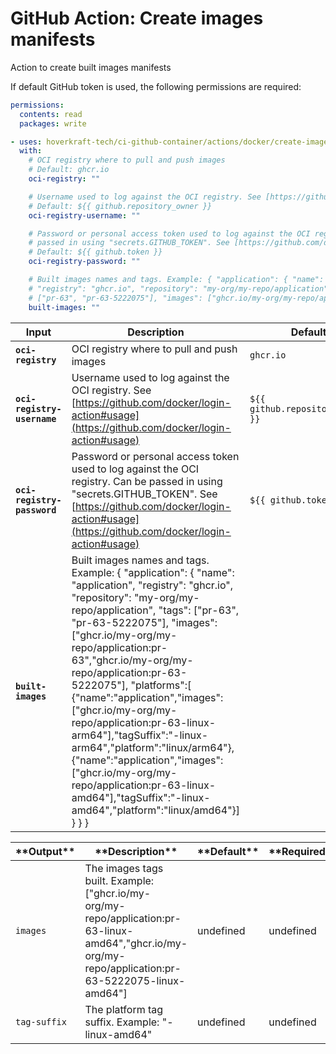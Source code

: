 <!-- start title -->

# GitHub Action: Create images manifests

<!-- end title -->
<!-- start description -->

Action to create built images manifests

<!-- end description -->
<!-- start contents -->
<!-- end contents -->

If default GitHub token is used, the following permissions are required:

```yml
permissions:
  contents: read
  packages: write
```

<!-- start usage -->

```yaml
- uses: hoverkraft-tech/ci-github-container/actions/docker/create-images-manifests@v0.9.1
  with:
    # OCI registry where to pull and push images
    # Default: ghcr.io
    oci-registry: ""

    # Username used to log against the OCI registry. See [https://github.com/docker/login-action#usage](https://github.com/docker/login-action#usage)
    # Default: ${{ github.repository_owner }}
    oci-registry-username: ""

    # Password or personal access token used to log against the OCI registry. Can be
    # passed in using "secrets.GITHUB_TOKEN". See [https://github.com/docker/login-action#usage](https://github.com/docker/login-action#usage)
    # Default: ${{ github.token }}
    oci-registry-password: ""

    # Built images names and tags. Example: { "application": { "name": "application",
    # "registry": "ghcr.io", "repository": "my-org/my-repo/application", "tags":
    # ["pr-63", "pr-63-5222075"], "images": ["ghcr.io/my-org/my-repo/application:pr-63","ghcr.io/my-org/my-repo/application:pr-63-5222075"], "platforms":[ {"name":"application","images":["ghcr.io/my-org/my-repo/application:pr-63-linux-arm64"],"tagSuffix":"-linux-arm64","platform":"linux/arm64"}, {"name":"application","images":["ghcr.io/my-org/my-repo/application:pr-63-linux-amd64"],"tagSuffix":"-linux-amd64","platform":"linux/amd64"}] } } }
    built-images: ""
```

<!-- end usage -->
<!-- start inputs -->

| **Input**                              | **Description**                                                                                                                                                                                                                                                                                                                                                                                                                                                                                                                                                                                                   | **Default**                                 | **Required** |
| -------------------------------------- | ----------------------------------------------------------------------------------------------------------------------------------------------------------------------------------------------------------------------------------------------------------------------------------------------------------------------------------------------------------------------------------------------------------------------------------------------------------------------------------------------------------------------------------------------------------------------------------------------------------------- | ------------------------------------------- | ------------ |
| **<code>oci-registry</code>**          | OCI registry where to pull and push images                                                                                                                                                                                                                                                                                                                                                                                                                                                                                                                                                                        | <code>ghcr.io</code>                        | **true**     |
| **<code>oci-registry-username</code>** | Username used to log against the OCI registry. See [https://github.com/docker/login-action#usage](https://github.com/docker/login-action#usage)                                                                                                                                                                                                                                                                                                                                                                                                                                                                   | <code>${{ github.repository_owner }}</code> | **true**     |
| **<code>oci-registry-password</code>** | Password or personal access token used to log against the OCI registry. Can be passed in using "secrets.GITHUB_TOKEN". See [https://github.com/docker/login-action#usage](https://github.com/docker/login-action#usage)                                                                                                                                                                                                                                                                                                                                                                                           | <code>${{ github.token }}</code>            | **true**     |
| **<code>built-images</code>**          | Built images names and tags. Example: { "application": { "name": "application", "registry": "ghcr.io", "repository": "my-org/my-repo/application", "tags": ["pr-63", "pr-63-5222075"], "images": ["ghcr.io/my-org/my-repo/application:pr-63","ghcr.io/my-org/my-repo/application:pr-63-5222075"], "platforms":[ {"name":"application","images":["ghcr.io/my-org/my-repo/application:pr-63-linux-arm64"],"tagSuffix":"-linux-arm64","platform":"linux/arm64"}, {"name":"application","images":["ghcr.io/my-org/my-repo/application:pr-63-linux-amd64"],"tagSuffix":"-linux-amd64","platform":"linux/amd64"}] } } } |                                             | **true**     |

<!-- end inputs -->
<!-- start outputs -->

| \***\*Output\*\***      | \***\*Description\*\***                                                                                                                                 | \***\*Default\*\*** | \***\*Required\*\*** |
| ----------------------- | ------------------------------------------------------------------------------------------------------------------------------------------------------- | ------------------- | -------------------- |
| <code>images</code>     | The images tags built. Example: ["ghcr.io/my-org/my-repo/application:pr-63-linux-amd64","ghcr.io/my-org/my-repo/application:pr-63-5222075-linux-amd64"] | undefined           | undefined            |
| <code>tag-suffix</code> | The platform tag suffix. Example: "-linux-amd64"                                                                                                        | undefined           | undefined            |

<!-- end outputs -->
<!-- start [.github/ghadocs/examples/] -->
<!-- end [.github/ghadocs/examples/] -->
